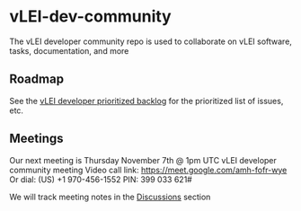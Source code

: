 # vLEI-dev-community
The vLEI developer community repo is used to collaborate on vLEI software, tasks, documentation, and more

## Roadmap
See the [vLEI developer prioritized backlog](https://github.com/orgs/GLEIF-IT/projects/10) for the prioritized list of issues, etc.

## Meetings
Our next meeting is Thursday November 7th @ 1pm UTC vLEI developer community meeting
Video call link: https://meet.google.com/amh-fofr-wye
Or dial: ‪(US) +1 970-456-1552‬ PIN: ‪399 033 621‬#

We will track meeting notes in the [Discussions](https://github.com/GLEIF-IT/vLEI-dev-community/discussions) section
